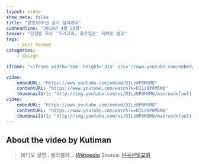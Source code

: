 ```yaml
---
layout: video
show_meta: false
title: "창립50주년 감사 임직예식"
subheadline: "2019년 4월 28일"
teaser: "강형원 목사 '우리교회, 좋은일꾼' 제하로 설교"
tags:
    - post format
categories:
    - design

iframe: "<iframe width='560' height='315' src='//www.youtube.com/embed/DILz8P0M5MQ' frameborder='0' allowfullscreen></iframe>"

video:
    embedURL: "https://www.youtube.com/embed/DILz8P0M5MQ"
    contentURL: "https://www.youtube.com/watch?v=DILz8P0M5MQ"
    thumbnailUrl: "http://img.youtube.com/vi/DILz8P0M5MQ/maxresdefault.jpg"
video:
    embedURL: "https://www.youtube.com/embed/DILz8P0M5MQ"
    contentURL: "https://www.youtube.com/watch?v=DILz8P0M5MQ"
    thumbnailUrl: "http://img.youtube.com/vi/DILz8P0M5MQ/maxresdefault.jpg"
---
```


<!--more-->
## About the video by Kutiman
> 비디오 설명.. 블라블라... <cite>[Wikipedia](http://en.wikipedia.org/wiki/Kutiman)</cite>
Source: [난곡신일교회](https://www.youtube.com/watch?v=DILz8P0M5MQ)

